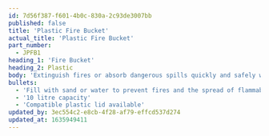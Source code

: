 ```yaml
---
id: 7d56f387-f601-4b0c-830a-2c93de3007bb
published: false
title: 'Plastic Fire Bucket'
actual_title: 'Plastic Fire Bucket'
part_number:
  - JPFB1
heading_1: 'Fire Bucket'
heading_2: Plastic
body: 'Extinguish fires or absorb dangerous spills quickly and safely with Jonesco’s plastic fire bucket.'
bullets:
  - 'Fill with sand or water to prevent fires and the spread of flammable liquid.'
  - '10 litre capacity'
  - 'Compatible plastic lid available'
updated_by: 3ec554c2-e8cb-4f28-af79-effcd537d274
updated_at: 1635949411
---
```


